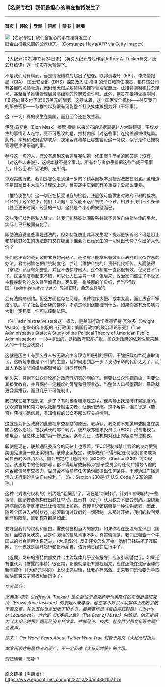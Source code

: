 ### 【名家专栏】我们最担心的事在推特发生了

---

#### [首页](../../../..?n13891157) &nbsp;|&nbsp; [评论](../../../../../epoch-comment?n13891157) &nbsp;|&nbsp; [专题](../../../../../epoch-special?n13891157) &nbsp;|&nbsp; [禁闻](../../../../../epoch-news?n13891157) &nbsp;|&nbsp; [禁书](../../../../../books?n13891157) &nbsp;|&nbsp; [翻墙](https://github.com/gfw-breaker/nogfw/blob/master/README.md?n13891157)


<div><img alt="【名家专栏】我们最担心的事在推特发生了" class="attachment-djy_600_400 size-djy_600_400 wp-post-image" src="https://i.epochtimes.com/assets/uploads/2022/12/id13891159-GettyImages-1244297030-600x400.jpg"/>
<div class="caption">
 旧金山推特总部的公司标志。（Constanza Hevia/AFP via Getty Images）
</div></div><hr/><div class="post_content" id="artbody" itemprop="articleBody">
 <!-- article content begin -->
 <p>
  【大纪元2022年12月24日讯】（英文大纪元专栏作家Jeffrey A. Tucker撰文／唐云舒编译）这一切实在太荒谬了。
 </p>
 <p>
  不是我们没有料到，而是情况糟糕的超出了想像。联邦调查局（FBI）、中央情报局（CIA）、国土安全部（DHS）探员及入驻
  <ok href="https://www.epochtimes.com/gb/tag/%E6%8E%A8%E7%89%B9.html">
   推特
  </ok>
  的现任和前任探员，都在该公司有各自的沟通管道。他们毫无顾忌地持续向推特管理层施压、让推特遏制和封杀账号，甚至给予推特管理层最高级别的政府安全许可。此外，探员在推特做事期间，FBI还向其支付了350万美元的酬劳。这意味着，这个国家安全机构——讨厌我们的那些密探——与推特以及很有可能整个社交媒体狼狈为奸（干坏事）。
 </p>
 <p>
  这（一切）真的发生在美国，而且至今还在发生着。
 </p>
 <p>
  伊隆‧马斯克（Elon Musk）接管
  <ok href="https://www.epochtimes.com/gb/tag/%E6%8E%A8%E7%89%B9.html">
   推特
  </ok>
  以来公布的证据真是让人大跌眼镜：不仅发生的事情让人吃惊，更不可思议的是，推特内部（对这些事）连掩盖都懒得掩盖。此外，享有和政府密切联系、决定容许和禁止哪些言论这一特权，似乎是件让推特管理层津津乐道的事。
 </p>
 <p>
  参与这一切的人，有没有想到这会违反宪法第一修正案？简单的回答是：没有。（对这些人来说），这根本就不是个事儿。所有参与者似乎都把这些当成平常事儿，什么宪法不宪法的，无所谓。
 </p>
 <p>
  纵观美国历史，我们是怎么走到这一步的？精英圈根本没把宪法放在眼里。这难道不是国家根本大法吗？理论上是，但实践中它到底有多重要？没那么要紧。
 </p>
 <p>
  （推特发生的）这一切正在接受法庭的检验，法庭很可能做出对政府不利的裁决。已经到了这个地步，他们（法庭）怎么能不这样判呢？不过，相对于我们三年多来（甚至更长时间）经受的一切，这只是个小小的安慰而已。
 </p>
 <p>
  这些我们以为是私人建立、让我们加强彼此间联系并赋予言论自由新生命的平台，实际上已经被国有化了。
 </p>
 <p>
  即使法庭说这些事是违法的，但如何能防止其再发生呢？提起更多诉讼？可是阻止和禁绝其发生的执法部门又在哪里？谁会为已经发生的一切付出代价？付出多大代价？
 </p>
 <p>
  我们这里真的说到政府本身的问题了。还没有人能拿出有效阻止政府对民众作恶的办法。君主制旨在把传统制度化、并让（维护传统的）责任代代相传，从而使得（掌权）家庭有荣誉感，并且不去掠夺他人。这个制度一直都很有效，但现在不行了。民主制度看起来不错，可以让人民主导一切；但后来，政治家们催生了不受民主程序制约的永久性官僚机构。宪法是一张美丽的羊皮纸，但当“行政国”（administrative state）忽视它时，会怎么样呢？
 </p>
 <p>
  会有法院来制约。但这方面也存在问题，法律程序太慢、成本太高，而且法官不掌控军队。除了社会最弱势的群体，不清楚他们还能控制什么。如果你富有及影响力大到一定程度，你可以控制法院。
 </p>
 <p>
  （注：administrative state这一概念，是美国行政学者德怀特‧瓦尔多（Dwight Waldo）在1948年出版的《行政国：美国行政学的政治理论研究》（The Administrative State: A Study of the Political Theory of American Public Administratlon）一书中提出的，是指政府职能扩张、民众对政府的依赖性越来越大的一个社会状态。）
 </p>
 <p>
  这就是历史上有那么多人被无政府主义理念所吸引的原因。干脆把政府给彻底取消了。这听起来像是个不错的主意，但如何走到那一步？发动革命的代价太大了，而且大多数革命的结局都很可怕，鲜少有例外。
 </p>
 <p>
  到头来，只剩下公众舆论能对政府有切实的制约了。但要让公众珍视自由，需要让其接受教育，并且保持一定程度的清醒和健康状态。当整体人口都堕落时，暴政就更容易推行，而且几乎不可能制止。
 </p>
 <p>
  我们现在是不是到这一步了？有时候看起来是这样，但实际上我是持怀疑态度的。民众的智慧和毅力足以抵制专制主义者、让他们退缩。这不容易，但关键是（能否）获得准确信息，有知情权的公众不那么容易被控制。
 </p>
 <p>
  这就是为什么政府如此重视审查制度的原因。我承认，我之前不知道审查制度在美国会这么危险。在我成长的那个时代，虽然联邦通讯委员会（FCC）控制电视台和电台，但总体上拥护第一修正案。迄今为止，该机构对线上内容没有控制权。
 </p>
 <p>
  即使是现在，联邦通讯委员会的网站上也写着，“FCC限制或禁止言论的权力受到美国宪法第一修正案制约。该修正案规定，联邦政府‘不得制定任何限制言论或新闻自由的法律。’因此，国会制定的《通信法》第326条（Section 230）明文规定，该法规中的任何内容，都不得理解或解释为‘赋予委员会对任何广播站传输的内容或信号审查权力，委员会不得颁布任何条例或提出任何条件，干涉通过广播通信方式行使的言论自由权利。”。（注：Section 230是47 U.S. Code § 230的简称。）
 </p>
 <p>
  这种（对政府权利的）制约是“老黄历”了，现在是“新时代”。针对川普政府的一些事情，国家安全机构做出疯狂举动，显示其（似乎）认为权力不应受制约。围绕新冠病毒的歇斯底里做法让情况雪上加霜。有传言说该病毒是一种生物武器，因此，随着全国进入战时状态，必须取消对政府的一切限制。从那时开始，我们的权利受到严厉限制，直到现在都是如此。
 </p>
 <p>
  要夺回我们的权利和自由，需要付出相当大的努力。如果你现在还没有意识到（国家）面临紧急状态，那是你阅读的信息肯定不对。真实情况是，我们正朝着一个中国式的社会信用体系迈进，（大规模的）反击还没怎么开始。他们已经破坏了互联网，下一步就是破坏银行和货币系统，该行动已经在进行中了。
 </p>
 <p>
  （近期）发布的推特内部文件（主流媒体几乎没有报导）应该引起警觉了。如果还有谁认为（披露的事情）很正常，那他就是没有重视起来。现在还能在这家很棒的新闻媒体（《大纪元时报》）上说出这些话，让我心存感激。未来我们恐怕要为争取阅读这类文字的权利而抗争了。
 </p>
 <p>
  <em>
   作者简介：
  </em>
 </p>
 <p>
  <em>
   杰弗里‧塔克（Jeffrey A. Tucker）是总部位于德克萨斯州奥斯汀的布朗斯通研究所（Brownstone Institute）的创始人兼总裁。他在学术界和大众媒体上发表了数千篇文章，并以五种语言出版了10本书，最新著作是《自由抑或封锁》（Liberty or Lockdown）。他也是《米塞斯之最》（The Best of Mises）的编辑。他还定期为《大纪元时报》撰写经济专栏文章，并就经济、技术、社会哲学和文化等主题广泛发声。
  </em>
 </p>
 <p>
  <em>
   原文：
   <ok href="https://www.theepochtimes.com/our-worst-fears-about-twitter-were-true_4935120.html">
    Our Worst Fears About Twitter Were True
   </ok>
   刊登于英文《大纪元时报》。
  </em>
 </p>
 <p>
  <em>
   本文所表达的是作者的观点，不一定反映《大纪元时报》的立场。
  </em>
 </p>
 <p>
  责任编辑：高静 #
 </p>
 <!-- article content end -->
 <div id="below_article_ad">
 </div>
</div>


---

原文链接（需翻墙）：https://www.epochtimes.com/gb/22/12/24/n13891157.htm